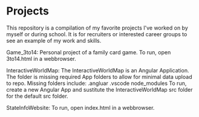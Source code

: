 # Projects
This repository is a compilation of my favorite projects I've worked on by myself or during school. It is for recruiters or interested career groups to see an example of my work and skills.


Game_3to14:
    Personal project of a family card game.
    To run, open 3to14.html in a webbrowser.

InteractiveWorldMap:
    The InteractiveWorldMap is an Angular Application.
    The folder is missing required App folders to allow for minimal data upload to repo. Missing folders include:
        .angluar
        .vscode
        node_modules
    To run, create a new Angular App and sustitute the InteractiveWorldMap src folder for the default src folder.

StateInfoWebsite:
    To run, open index.html in a webbrowser.
    